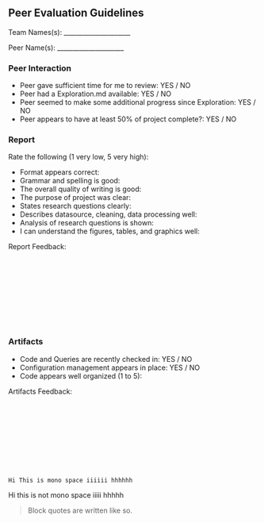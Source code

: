 Peer Evaluation Guidelines
--------------------------

Team Names(s): _____________________

Peer Name(s): _____________________

### Peer Interaction

* Peer gave sufficient time for me to review: YES / NO 
* Peer had a Exploration.md available: YES / NO
* Peer seemed to make some additional progress since Exploration: YES / NO
* Peer appears to have at least 50% of project complete?: YES / NO

### Report

Rate the following (1 very low, 5 very high):

* Format appears correct: 
* Grammar and spelling is good: 
* The overall quality of writing is good:
* The purpose of project was clear: 
* States research questions clearly:
* Describes datasource, cleaning, data processing well:
* Analysis of research questions is shown:
* I can understand the figures, tables, and graphics well:

Report Feedback:

<br/>
<br/>
<br/>
<br/>
<br/>
<br/>
<br/>
<br/>

### Artifacts

* Code and Queries are recently checked in: YES / NO
* Configuration management appears in place: YES / NO
* Code appears well organized (1 to 5): 

Artifacts Feedback:

<br/>
<br/>
<br/>
<br/>
<br/>
<br/>
<br/>
<br/>


`Hi This is mono space iiiiii hhhhhh`

Hi this is not mono space iiiii hhhhh


> Block quotes are
> written like so.

